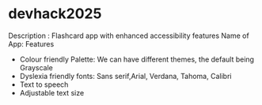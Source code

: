 ﻿# devhack2025
 Description : Flashcard app with enhanced accessibility features
 Name of App:
   Features
   - Colour friendly Palette: We can have different themes, the default being Grayscale
   - Dyslexia friendly fonts: Sans serif,Arial, Verdana, Tahoma, Calibri
   - Text to speech
   - Adjustable text size 
